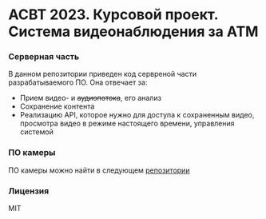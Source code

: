 # АСВТ 2023. Курсовой проект. Система видеонаблюдения за АТМ

### Серверная часть

В данном репозитории приведен код сервреной части разрабатываемого ПО. Она отвечает за:

* Прием видео- и ~~аудиопотока~~, его анализ
* Сохранение контента
* Реализацию API, которое нужно для доступа к сохраненным видео, просмотра видео в режиме настоящего времени, управления
  системой

### ПО камеры

ПО камеры можно найти в следующем [репозитории](https://github.com/petiayko/ATM-CCTV-camera-soft)

### Лицензия

MIT
